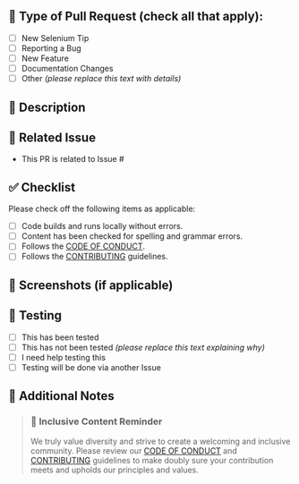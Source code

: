 ## 🌟 Type of Pull Request (check all that apply):

- [ ] New Selenium Tip
- [ ] Reporting a Bug
- [ ] New Feature
- [ ] Documentation Changes
- [ ] Other _(please replace this text with details)_

## 🚀 Description

<!--- Describe your changes in detail -->

## 🤝 Related Issue

-  This PR is related to Issue #

## ✅ Checklist

Please check off the following items as applicable:
- [ ] Code builds and runs locally without errors.
- [ ] Content has been checked for spelling and grammar errors. 
- [ ] Follows the [CODE OF CONDUCT](https://github.com/saucelabs/elemental-next/blob/main/CODE_OF_CONDUCT.md).
- [ ] Follows the [CONTRIBUTING](https://github.com/saucelabs/elemental-next/blob/main/CONTRIBUTING.md) guidelines.

## 📸 Screenshots (if applicable)

<!--- Please provide any relevant screenshots to help illustrate the changes being made. -->

## 🔎 Testing

- [ ] This has been tested
- [ ] This has not been tested _(please replace this text explaining why)_
- [ ] I need help testing this
- [ ] Testing will be done via another Issue

## 📝 Additional Notes

<!--- Please provide any additional notes or context about the changes being made. We appreciate hearing about your thought process and any challenges you faced along the way. If you have any questions or concerns, please don't hesitate to reach out to us.. -->

>### 🎉 Inclusive Content Reminder
>
>We truly value diversity and strive to create a welcoming and inclusive community. Please review our [CODE OF CONDUCT](https://github.com/saucelabs/elemental-next/blob/main/CODE_OF_CONDUCT.md) and [CONTRIBUTING](https://github.com/saucelabs/elemental-next/blob/main/CONTRIBUTING.md) guidelines to make doubly sure your contribution meets and upholds our principles and values.
